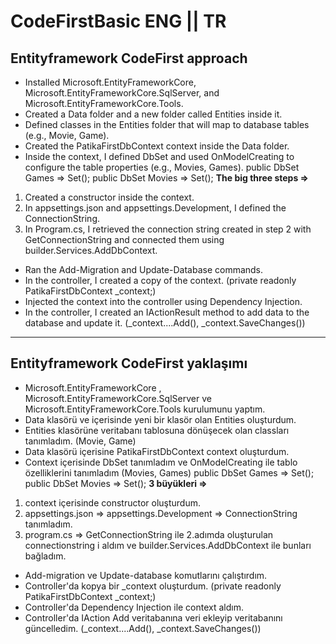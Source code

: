 # CodeFirstBasic ENG || TR

## Entityframework CodeFirst approach
- Installed Microsoft.EntityFrameworkCore, Microsoft.EntityFrameworkCore.SqlServer, and Microsoft.EntityFrameworkCore.Tools.
- Created a Data folder and a new folder called Entities inside it.
- Defined classes in the Entities folder that will map to database tables (e.g., Movie, Game).
- Created the PatikaFirstDbContext context inside the Data folder.
- Inside the context, I defined DbSet and used OnModelCreating to configure the table properties (e.g., Movies, Games).
public DbSet<Game> Games => Set<Game>();
public DbSet<Movie> Movies => Set<Movie>();
**The big three steps =>**
1. Created a constructor inside the context.
2. In appsettings.json and appsettings.Development, I defined the ConnectionString.
3. In Program.cs, I retrieved the connection string created in step 2 with GetConnectionString and connected them using builder.Services.AddDbContext.
- Ran the Add-Migration and Update-Database commands.
- In the controller, I created a copy of the context. (private readonly PatikaFirstDbContext _context;)
- Injected the context into the controller using Dependency Injection.
- In the controller, I created an IActionResult method to add data to the database and update it. (_context....Add(), _context.SaveChanges())


---

## Entityframework CodeFirst yaklaşımı
- Microsoft.EntityFrameworkCore , Microsoft.EntityFrameworkCore.SqlServer ve Microsoft.EntityFrameworkCore.Tools kurulumunu yaptım.  
- Data klasörü ve içerisinde yeni bir klasör olan Entities oluşturdum.
- Entities klasörüne veritabanı tablosuna dönüşecek olan classları tanımladım. (Movie, Game)
- Data klasörü içerisine PatikaFirstDbContext context oluşturdum.
- Context içerisinde DbSet tanımladım ve OnModelCreating ile tablo özelliklerini tanımladım (Movies, Games)
public DbSet<Game> Games => Set<Game>();
public DbSet<Movie> Movies => Set<Movie>();
**3 büyükleri =>**
1. context içerisinde constructor oluşturdum.
2. appsettings.json => appsettings.Development => ConnectionString tanımladım.
3. program.cs => GetConnectionString ile 2.adımda oluşturulan connectionstring i aldım ve builder.Services.AddDbContext ile bunları bağladım.
- Add-migration ve Update-database komutlarını çalıştırdım.
- Controller'da kopya bir _context oluşturdum. (private readonly PatikaFirstDbContext _context;)
- Controller'da Dependency Injection ile context aldım.
- Controller'da IAction Add veritabanına veri ekleyip veritabanını güncelledim. (_context....Add(), _context.SaveChanges())
